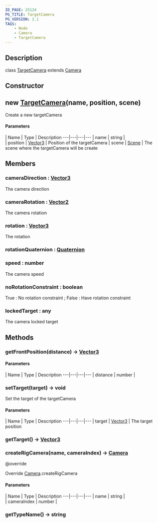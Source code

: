 ```yaml
---
ID_PAGE: 25124
PG_TITLE: TargetCamera
PG_VERSION: 2.1
TAGS:
    - Node
    - Camera
    - TargetCamera
---
```

## Description

class [TargetCamera](/classes/2.5/TargetCamera) extends [Camera](/classes/2.5/Camera)



## Constructor

## new [TargetCamera](/classes/2.5/TargetCamera)(name, position, scene)

Create a new targetCamera

#### Parameters
 | Name | Type | Description
---|---|---|---
 | name | string |     
 | position | [Vector3](/classes/2.5/Vector3) |     Position of the targetCamera
 | scene | [Scene](/classes/2.5/Scene) |     The scene where the targetCamera will be create
## Members

### cameraDirection : [Vector3](/classes/2.5/Vector3)

The camera direction

### cameraRotation : [Vector2](/classes/2.5/Vector2)

The camera rotation

### rotation : [Vector3](/classes/2.5/Vector3)

The rotation

### rotationQuaternion : [Quaternion](/classes/2.5/Quaternion)



### speed : number

The camera speed

### noRotationConstraint : boolean

True : No rotation constraint ; False : Have rotation constraint

### lockedTarget : any

The camera locked target

## Methods

### getFrontPosition(distance) &rarr; [Vector3](/classes/2.5/Vector3)



#### Parameters
 | Name | Type | Description
---|---|---|---
 | distance | number |    

### setTarget(target) &rarr; void

Set the target of the targetCamera

#### Parameters
 | Name | Type | Description
---|---|---|---
 | target | [Vector3](/classes/2.5/Vector3) |     The target position

### getTarget() &rarr; [Vector3](/classes/2.5/Vector3)


### createRigCamera(name, cameraIndex) &rarr; [Camera](/classes/2.5/Camera)

@override

Override [Camera](/classes/2.5/Camera).createRigCamera

#### Parameters
 | Name | Type | Description
---|---|---|---
 | name | string |     
 | cameraIndex | number |     
### getTypeName() &rarr; string


